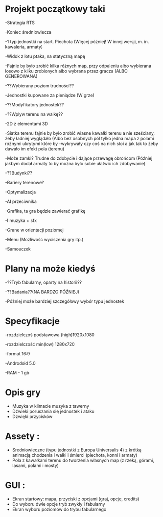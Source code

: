 # Projekt początkowy taki

-Strategia RTS

-Koniec średniowiecza

-1 typ jednostki na start. Piechota (Więcej później! W  innej wersji, m. in. kawaleria, armaty)

-Widok z lotu ptaka, na statyczną mapę

-Fajnie by było zrobić kilka różnych map, przy odpaleniu albo wybierana losowo z kilku zrobionych albo wybrana przez gracza (ALBO GENEROWANA)

-??Wybierany poziom trudności??

-Jednostki kupowane za pieniądze (W grze)

-??Modyfikatory jednostek??

-??Wpływ terenu na walkę??

-2D z elementami 3D

-Siatka terenu fajnie by było zrobić własne kawałki terenu a nie sześciany, żeby ładniej wyglądało (Albo bez osobnych pól tylko jedna mapa z polami różnymi ukrytymi które by -wykrywały czy coś na nich stoi a jak tak to żeby dawało im efekt pola (terenu)



-Może zamki? Trudne do zdobycie i dające przewagę obrońcom (Później jakbym dodał armaty to by można było sobie ułatwić ich zdobywanie)

-??Budynki??

-Bariery terenowe?

-Optymalizacja

-AI przeciwnika

-Grafika, ta gra będzie zawierać grafikę

-I muzyka + sfx

-Grane w orientacji poziomej

-Menu (Możliwość wyciszenia gry itp.)

-Samouczek


# Plany na może kiedyś 

-??Tryb fabularny, oparty na historii??

-??Badania??(NA BARDZO PÓŹNIEJ)

-Później może bardziej szczegółowy wybór typu jednostek


# Specyfikacje 

-rozdzielczoś podstawowa (high)1920x1080

-rozdzielczość min(low) 1280x720

-format 16:9

-Androdoid 5.0 

-RAM - 1 gb



# Opis gry
- Muzyka w klimacie muzyka z tawerny
- Dźwieki poruszania się jednostek i ataku
- Dźwięki przycisków


# Assety :

- Średniowieczne (typu jednostki z Europa Universalis 4) z krótką animacją chodzenia i walki i śmierci (piechota, konni i armaty)
- Pola z kawałkami terenu do tworzenia własnych map (z rzeką, górami, lasami, polami i mosty)

# GUI :

- Ekran startowy: mapa, przyciski z opcjami (graj, opcje, credits)
- Do wyboru dwie opcje tryb zwykły i fabularny
- Ekran wyboru poziomów do trybu fabularnego
